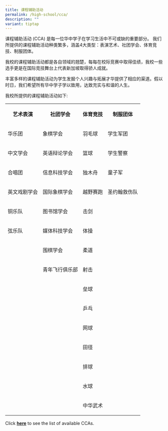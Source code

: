 ```yaml
---
title: 课程辅助活动
permalink: /high-school/cca/
description: ""
variant: tiptap
---
```

<p>课程辅助活动 (CCA) 是每一位华中学子在学习生活中不可或缺的重要部分。 我们所提供的课程辅助活动种类繁多，涵盖4大类型：表演艺术、社团学会、体育竞技、制服团体。</p>
<p>我校的课程辅助活动都是各自领域的翘楚，每每在校际竞赛中取得佳绩，我校一些选手更是在国际竞技舞台上代表新加坡取得骄人成就。</p>
<p>丰富多样的课程辅助活动为学生发掘个人兴趣与拓展才华提供了相应的渠道。假以时日，我们希望所有华中学子学以致用，达致充实与和谐的人生。</p>
<p>我校所提供的课程辅助活动如下:</p>
<table style="minWidth: 100px">
<colgroup>
<col>
<col>
<col>
<col>
</colgroup>
<tbody>
<tr>
<th rowspan="1" colspan="1">
<p>艺术表演</p>
</th>
<th rowspan="1" colspan="1">
<p>社团学会</p>
</th>
<th rowspan="1" colspan="1">
<p>体育竞技</p>
</th>
<th rowspan="1" colspan="1">
<p>制服团体</p>
</th>
</tr>
<tr>
<td rowspan="1" colspan="1">
<p>华乐团</p>
</td>
<td rowspan="1" colspan="1">
<p>象棋学会</p>
</td>
<td rowspan="1" colspan="1">
<p>羽毛球</p>
</td>
<td rowspan="1" colspan="1">
<p>学生军团</p>
</td>
</tr>
<tr>
<td rowspan="1" colspan="1">
<p>中文学会</p>
</td>
<td rowspan="1" colspan="1">
<p>英语辩论学会</p>
</td>
<td rowspan="1" colspan="1">
<p>篮球</p>
</td>
<td rowspan="1" colspan="1">
<p>学生警察</p>
</td>
</tr>
<tr>
<td rowspan="1" colspan="1">
<p>合唱团</p>
</td>
<td rowspan="1" colspan="1">
<p>信息科技学会</p>
</td>
<td rowspan="1" colspan="1">
<p>独木舟</p>
</td>
<td rowspan="1" colspan="1">
<p>童子军</p>
</td>
</tr>
<tr>
<td rowspan="1" colspan="1">
<p>英文戏剧学会</p>
</td>
<td rowspan="1" colspan="1">
<p>国际象棋学会</p>
</td>
<td rowspan="1" colspan="1">
<p>越野赛跑</p>
</td>
<td rowspan="1" colspan="1">
<p>圣约翰救伤队</p>
</td>
</tr>
<tr>
<td rowspan="1" colspan="1">
<p>铜乐队</p>
</td>
<td rowspan="1" colspan="1">
<p>图书馆学会</p>
</td>
<td rowspan="1" colspan="1">
<p>击剑</p>
</td>
<td rowspan="1" colspan="1">
<p></p>
</td>
</tr>
<tr>
<td rowspan="1" colspan="1">
<p>弦乐队</p>
</td>
<td rowspan="1" colspan="1">
<p>媒体科技学会</p>
</td>
<td rowspan="1" colspan="1">
<p>体操</p>
</td>
<td rowspan="1" colspan="1">
<p></p>
</td>
</tr>
<tr>
<td rowspan="1" colspan="1">
<p></p>
</td>
<td rowspan="1" colspan="1">
<p>围棋学会</p>
</td>
<td rowspan="1" colspan="1">
<p>柔道</p>
</td>
<td rowspan="1" colspan="1">
<p></p>
</td>
</tr>
<tr>
<td rowspan="1" colspan="1">
<p></p>
</td>
<td rowspan="1" colspan="1">
<p>青年飞行俱乐部</p>
</td>
<td rowspan="1" colspan="1">
<p>射击</p>
</td>
<td rowspan="1" colspan="1">
<p></p>
</td>
</tr>
<tr>
<td rowspan="1" colspan="1">
<p></p>
</td>
<td rowspan="1" colspan="1">
<p></p>
</td>
<td rowspan="1" colspan="1">
<p>垒球</p>
</td>
<td rowspan="1" colspan="1">
<p></p>
</td>
</tr>
<tr>
<td rowspan="1" colspan="1">
<p></p>
</td>
<td rowspan="1" colspan="1">
<p></p>
</td>
<td rowspan="1" colspan="1">
<p>乒乓</p>
</td>
<td rowspan="1" colspan="1">
<p></p>
</td>
</tr>
<tr>
<td rowspan="1" colspan="1">
<p></p>
</td>
<td rowspan="1" colspan="1">
<p></p>
</td>
<td rowspan="1" colspan="1">
<p>网球</p>
</td>
<td rowspan="1" colspan="1">
<p></p>
</td>
</tr>
<tr>
<td rowspan="1" colspan="1">
<p></p>
</td>
<td rowspan="1" colspan="1">
<p></p>
</td>
<td rowspan="1" colspan="1">
<p>田径</p>
</td>
<td rowspan="1" colspan="1">
<p></p>
</td>
</tr>
<tr>
<td rowspan="1" colspan="1">
<p></p>
</td>
<td rowspan="1" colspan="1">
<p></p>
</td>
<td rowspan="1" colspan="1">
<p>排球</p>
</td>
<td rowspan="1" colspan="1">
<p></p>
</td>
</tr>
<tr>
<td rowspan="1" colspan="1">
<p></p>
</td>
<td rowspan="1" colspan="1">
<p></p>
</td>
<td rowspan="1" colspan="1">
<p>水球</p>
</td>
<td rowspan="1" colspan="1">
<p></p>
</td>
</tr>
<tr>
<td rowspan="1" colspan="1">
<p></p>
</td>
<td rowspan="1" colspan="1">
<p></p>
</td>
<td rowspan="1" colspan="1">
<p>中华武术</p>
</td>
<td rowspan="1" colspan="1">
<p></p>
</td>
</tr>
</tbody>
</table>
<p>Click&nbsp;<strong><a href="https://admissions.hci.edu.sg/cca" rel="noopener noreferrer nofollow" target="_blank">here</a></strong>&nbsp;to
see the list of available CCAs.</p>